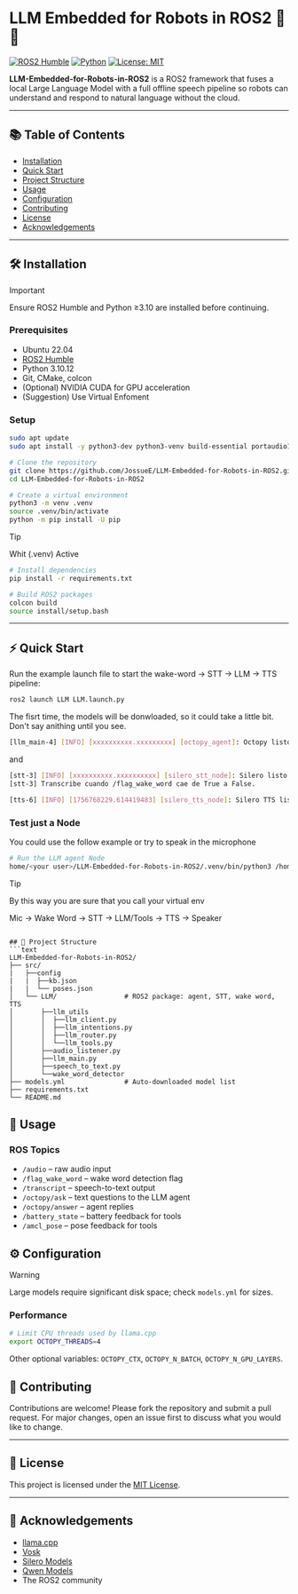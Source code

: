 # LLM Embedded for Robots in ROS2 🤖🦾

[![ROS2 Humble](https://img.shields.io/badge/ROS2-Humble-blue.svg)](https://docs.ros.org/en/humble/)
[![Python](https://img.shields.io/badge/Python-3.10+-yellow.svg)](https://www.python.org/)
[![License: MIT](https://img.shields.io/badge/License-MIT-green.svg)](LICENSE)


**LLM-Embedded-for-Robots-in-ROS2** is a ROS2 framework that fuses a local Large Language Model with a full offline speech pipeline so robots can understand and respond to natural language without the cloud.

---

## 📚 Table of Contents
- [Installation](#installation)
- [Quick Start](#quick-start)
- [Project Structure](#project-structure)
- [Usage](#usage)
- [Configuration](#configuration)
- [Contributing](#contributing) 
- [License](#license)
- [Acknowledgements](#acknowledgements)

---

## 🛠️ Installation
> [!IMPORTANT]
> Ensure ROS2 Humble and Python ≥3.10 are installed before continuing.

### Prerequisites
- Ubuntu 22.04
- [ROS2 Humble](https://docs.ros.org/en/humble/Installation.html)
- Python 3.10.12 
- Git, CMake, colcon
- (Optional) NVIDIA CUDA for GPU acceleration
- (Suggestion) Use Virtual Enfoment


### Setup
```bash
sudo apt update
sudo apt install -y python3-dev python3-venv build-essential portaudio19-dev
```

```bash
# Clone the repository
git clone https://github.com/JossueE/LLM-Embedded-for-Robots-in-ROS2.git
cd LLM-Embedded-for-Robots-in-ROS2
```
```bash
# Create a virtual environment
python3 -m venv .venv
source .venv/bin/activate
python -m pip install -U pip
```
> [!TIP]
> Whit (.venv) Active

```bash
# Install dependencies
pip install -r requirements.txt
```
```bash
# Build ROS2 packages
colcon build
source install/setup.bash
```
---

## ⚡ Quick Start
Run the example launch file to start the wake-word → STT → LLM → TTS pipeline:
```bash
ros2 launch LLM LLM.launch.py
```
The fisrt time, the models will be donwloaded, so it could take a little bit. Don't say anithing until you see.
```bash
[llm_main-4] [INFO] [xxxxxxxxxx.xxxxxxxxx] [octopy_agent]: Octopy listo ✅  Publica en /transcript
```
and
```bash
[stt-3] [INFO] [xxxxxxxxxx.xxxxxxxxxx] [silero_stt_node]: Silero listo 🔊 SR=16000ch=1 device=cpu lang=es
[stt-3] Transcribe cuando /flag_wake_word cae de True a False.

[tts-6] [INFO] [1756768229.614419483] [silero_tts_node]: Silero TTS listo 🔊 rate=24000 device=cpu lang=es speaker=v3_es
```

### Test just a Node
You could use the follow example or try to speak in the microphone
```bash
# Run the LLM agent Node
home/<your user>/LLM-Embedded-for-Robots-in-ROS2/.venv/bin/python3 /home/<your user>/LLM-Embedded-for-Robots-in-ROS2/install/LLM/lib/LLM/llm_main
```
> [!TIP]
> By this way you are sure that you call your virtual env

Mic → Wake Word → STT → LLM/Tools → TTS → Speaker
```

## 📂 Project Structure
```text
LLM-Embedded-for-Robots-in-ROS2/
├── src/
|   ├──config
|   |  ├──kb.json
|   |  └── poses.json
│   └── LLM/                 # ROS2 package: agent, STT, wake word, TTS
│       ├──llm_utils
│       │  ├──llm_client.py 
│       │  ├──llm_intentions.py 
│       │  ├──llm_router.py 
│       │  └──llm_tools.py 
│       ├──audio_listener.py 
│       ├──llm_main.py 
│       ├──speech_to_text.py 
│       └──wake_word_detector
├── models.yml               # Auto-downloaded model list
├── requirements.txt
└── README.md
```
## 🧪 Usage
### ROS Topics
- `/audio` – raw audio input
- `/flag_wake_word` – wake word detection flag
- `/transcript` – speech-to-text output
- `/octopy/ask` – text questions to the LLM agent
- `/octopy/answer` – agent replies
- `/battery_state` – battery feedback for tools
- `/amcl_pose` – pose feedback for tools

## ⚙️ Configuration
> [!WARNING]
> Large models require significant disk space; check `models.yml` for sizes.

### Performance
```bash
# Limit CPU threads used by llama.cpp
export OCTOPY_THREADS=4
```
Other optional variables: `OCTOPY_CTX`, `OCTOPY_N_BATCH`, `OCTOPY_N_GPU_LAYERS`.

## 🤝 Contributing
Contributions are welcome! Please fork the repository and submit a pull request. For major changes, open an issue first to discuss what you would like to change.

---

## 📄 License   
This project is licensed under the [MIT License](LICENSE).

---

## 🙏 Acknowledgements
- [llama.cpp](https://github.com/ggerganov/llama.cpp)
- [Vosk](https://alphacephei.com/vosk/)
- [Silero Models](https://github.com/snakers4/silero-models)
- [Qwen Models](https://huggingface.co/Qwen)
- The ROS2 community
